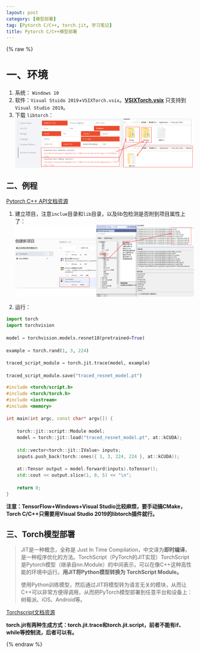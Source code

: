 ```yaml
---
layout: post
category: [模型部署]
tag: [Pytorch C/C++, torch.jit, 学习笔记] 
title: Pytorch C/C++模型部署
---
```

{% raw %}

# 一、环境

1. 系统： `Windows 10`
2. 软件：`Visual Stuido 2019`+`VSIXTorch.vsix`。**[VSIXTorch.vsix](/assets\attachments\network-deployment-pytorch-c\VSIXTorch.vsix)** 只支持到 `Visual Studio 2019`。
3. 下载 `libtorch`：![](/assets\images\network-deployment-pytorch-c/2022-06-12-20-52-53.png)

## 二、例程

[Pytorch C++ API文档资源](https://pytorch.org/cppdocs/)

1. 建立项目，注意`inclue`目录和`lib`目录，以及lib包检测是否附到项目属性上了：
![](/assets\images\network-deployment-pytorch-c/2022-06-12-20-55-33.png)

2. 运行：  

```python
import torch
import torchvision

model = torchvision.models.resnet18(pretrained=True)

example = torch.rand(1, 3, 224)

traced_script_module = torch.jit.trace(model, example)

traced_script_module.save("traced_resnet_model.pt")
```

```C++
#include <torch/script.h> ​
#include <torch/torch.h> ​
#include <iostream>
#include <memory>

int main(int argc, const char* argv[]) {

    torch::jit::script::Module model;
    model = torch::jit::load("traced_resnet_model.pt", at::kCUDA);

    std::vector<torch::jit::IValue> inputs;
    inputs.push_back(torch::ones({ 1, 3, 224, 224 }, at::kCUDA));

    at::Tensor output = model.forward(inputs).toTensor();
    std::cout << output.slice(1, 0, 5) << "\n";

    return 0;
}
```

**注意：TensorFlow+Windows+Visual Studio比较麻烦，要手动搞CMake，Torch C/C++只需要用Visual Studio 2019的libtorch插件就行。**

## 三、Torch模型部署

> JIT是一种概念，全称是 Just In Time Compilation，中文译为**即时编译**，是一种程序优化的方法。TorchScript（PyTorch的JIT实现）TorchScript是Pytorch模型（继承自nn.Module）的中间表示，可以在像C++这种高性能的环境中运行。**用JIT将Python模型转换为 TorchScript Module。**
> 
> 使用Python训练模型，然后通过JIT将模型转为语言无关的模块，从而让C++可以非常方便得调用，从而把PyTorch模型部署到任意平台和设备上：树莓派、iOS、Android等。

[Torchscript文档资源](https://pytorch.org/docs/master/jit.html)  

**torch.jit有两种生成方式：torch.jit.trace和torch.jit.script，前者不能有if、while等控制流，后者可以有。**

{% endraw %}  


